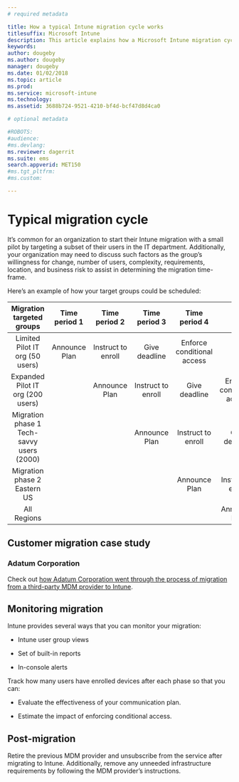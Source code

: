 ```yaml
---
# required metadata

title: How a typical Intune migration cycle works
titlesuffix: Microsoft Intune
description: This article explains how a Microsoft Intune migration cycle works, and give examples on how you can handle the migration cycles.
keywords:
author: dougeby
ms.author: dougeby
manager: dougeby
ms.date: 01/02/2018
ms.topic: article
ms.prod:
ms.service: microsoft-intune
ms.technology:
ms.assetid: 3688b724-9521-4210-bf4d-bcf47d8d4ca0

# optional metadata

#ROBOTS:
#audience:
#ms.devlang:
ms.reviewer: dagerrit
ms.suite: ems
search.appverid: MET150
#ms.tgt_pltfrm:
#ms.custom:

---
```


# Typical migration cycle

It’s common for an organization to start their Intune migration with a small pilot by targeting a subset of their users in the IT department. Additionally, your organization may need to discuss such factors as the group’s willingness for change, number of users, complexity, requirements, location, and business risk to assist in determining the migration time-frame.

Here’s an example of how your target groups could be scheduled:

  | **Migration targeted groups** | **Time period 1** | **Time period 2** | **Time period 3** | **Time period 4** | **...**
|:---:|:---:|:---:|:---:|:---:|:---:|
| Limited Pilot IT org (50 users) | Announce Plan | Instruct to enroll | Give deadline | Enforce conditional access |  |                                                        
| Expanded Pilot IT org (200 users) |  | Announce Plan | Instruct to enroll | Give deadline | Enforce conditional access |
| Migration phase 1 Tech-savvy users (2000) |  |  | Announce Plan | Instruct to enroll | Give deadline |
| Migration phase 2 Eastern US |  |  |  | Announce Plan | Instruct to enroll |
| All Regions |  |  |  |  | Announce Plan |

## Customer migration case study

### Adatum Corporation

Check out [how Adatum Corporation went through the process of migration from a third-party MDM provider to Intune](https://gallery.technet.microsoft.com/Intune-migration-guide-893a95e3?redir=0).

## Monitoring migration

Intune provides several ways that you can monitor your migration:

* Intune user group views

* Set of built-in reports

* In-console alerts

Track how many users have enrolled devices after each phase so that you can:

-   Evaluate the effectiveness of your communication plan.

-   Estimate the impact of enforcing conditional access.


## Post-migration

Retire the previous MDM provider and unsubscribe from the service after migrating to Intune. Additionally, remove any unneeded infrastructure requirements by following the MDM provider’s instructions.
